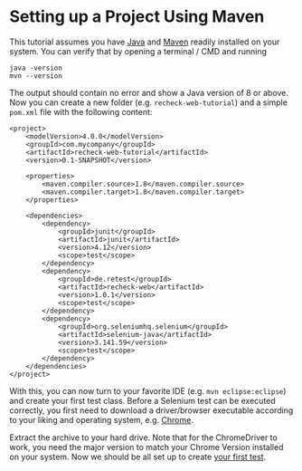 # Setting up a Project Using Maven

This tutorial assumes you have [Java](https://www.java.com/) and [Maven](https://maven.apache.org/) readily installed on your system. You can verify that by opening a terminal / CMD and running

```
java -version
mvn --version
```

The output should contain no error and show a Java version of 8 or above. Now you can create a new folder (e.g. `recheck-web-tutorial`) and a simple `pom.xml` file with the following content:

```
<project>
	<modelVersion>4.0.0</modelVersion>
	<groupId>com.mycompany</groupId>
	<artifactId>recheck-web-tutorial</artifactId>
	<version>0.1-SNAPSHOT</version>

	<properties>
		<maven.compiler.source>1.8</maven.compiler.source>
		<maven.compiler.target>1.8</maven.compiler.target>
	</properties>

	<dependencies>
		<dependency>
			<groupId>junit</groupId>
			<artifactId>junit</artifactId>
			<version>4.12</version>
			<scope>test</scope>
		</dependency>
		<dependency>
			<groupId>de.retest</groupId>
			<artifactId>recheck-web</artifactId>
			<version>1.0.1</version>
			<scope>test</scope>
		</dependency>
		<dependency>
			<groupId>org.seleniumhq.selenium</groupId>
			<artifactId>selenium-java</artifactId>
			<version>3.141.59</version>
			<scope>test</scope>
		</dependency>
	</dependencies>
</project>
```

With this, you can now turn to your favorite IDE (e.g. `mvn eclipse:eclipse`) and create your first test class. Before a Selenium test can be executed correctly, you first need to download a driver/browser executable according to your liking and operating system, e.g. [Chrome](http://chromedriver.storage.googleapis.com/index.html).

Extract the archive to your hard drive. Note that for the ChromeDriver to work, you need the major version to match your Chrome Version installed on your system. Now we should be all set up to create [your first test](../postpone-test-breakage.md).
